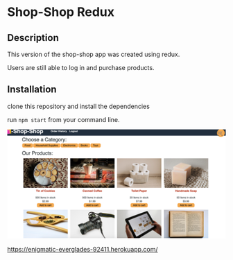 # Shop-Shop Redux

## Description

This version of the shop-shop app was created using redux.

Users are still able to log in and purchase products.

## Installation

clone this repository and install the dependencies

run `npm start` from your command line.

<img src="screenshot.png">

https://enigmatic-everglades-92411.herokuapp.com/
